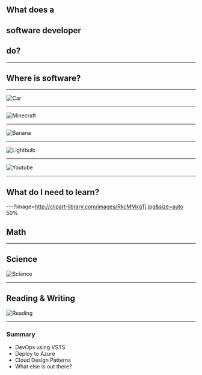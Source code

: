 ## What does a 
## __software developer__ 
## do?
---
## Where is software?
---

![Car](https://easydrawingguides-7512.kxcdn.com/wp-content/uploads/2017/01/How-to-Draw-a-cartoon-car-20.png)

---

![Minecraft](https://res.cloudinary.com/lmn/image/upload/c_limit,h_360,w_640/e_sharpen:100/f_auto,fl_lossy,q_auto/v1/gameskinnyc/1/0/4/1046265-minecraft-wallpaper-download-ps3-0f48f.jpg)

---

![Banana](https://media.istockphoto.com/photos/banana-picture-id183380744?k=6&m=183380744&s=612x612&w=0&h=q64r-Nb2A3486LyE_9frNSlFHWDcJPL6PDJ_TwxzsdQ=)

---

![Lightbulb](https://assets.pcmag.com/media/images/421626-philips-hue-white-e26-smart-bulb.jpg?width=640&height=471)

---

![Youtube](https://pmcvariety.files.wordpress.com/2017/09/youtube-logo.png?w=896&h=504&crop=1)

---

## What do I need to learn?

---?image=http://clipart-library.com/images/RkcMMxgTj.jpg&size=auto 50%

## Math




---

## Science

![Science](http://www.pngmart.com/files/4/Science-PNG-Free-Download.png)

---

## Reading & Writing

![Reading](http://images.all-free-download.com/images/graphiclarge/funny_cartoon_pencil_vector_588709.jpg)

---
### Summary

* DevOps using VSTS
* Deploy to Azure
* Cloud Design Patterns
* What else is out there?
